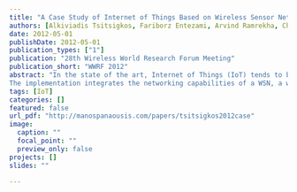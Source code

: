 ```yaml
---
title: "A Case Study of Internet of Things Based on Wireless Sensor Networks and Smart Phones"
authors: [Alkiviadis Tsitsigkos, Fariborz Entezami, Arvind Ramrekha, Christos Politis, Emmanouil Panaousis]
date: 2012-05-01
publishDate: 2012-05-01
publication_types: ["1"]
publication: "28th Wireless World Research Forum Meeting"
publication_short: "WWRF 2012"
abstract: "In the state of the art, Internet of Things (IoT) tends to be touted as a future technology. Based on that concept and the constant development of Wireless Sensor Networks (WSNs), this paper explains and implements a case study of a converged Internet of Things based on a WSN and a smartphone.
The implementation integrates the networking capabilities of a WSN, a wireless local area network and a smartphone device, in order to achieve a monitoring service and tracking mobility of objects for the purposes of future Internet of Things services. The scenario is to create a service, or a way that one will be able to understand and monitor an individual’s movement inside a house. At the end new concepts and ideas for future work will be presented. The paper is part of the WMN Research Group ongoing research to implement a futuristic service for monitoring elderly residents under the concept of smart homes."
tags: [IoT]
categories: []
featured: false
url_pdf: "http://manospanaousis.com/papers/tsitsigkos2012case"
image:
  caption: ""
  focal_point: ""
  preview_only: false
projects: []
slides: ""

---
```

